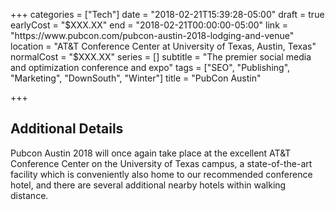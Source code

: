 +++
categories = ["Tech"]
date = "2018-02-21T15:39:28-05:00"
draft = true
earlyCost = "$XXX.XX"
end = "2018-02-21T00:00:00-05:00"
link = "https://www.pubcon.com/pubcon-austin-2018-lodging-and-venue"
location = "AT&T Conference Center at University of Texas, Austin, Texas"
normalCost = "$XXX.XX"
series = []
subtitle = "The premier social media and optimization conference and expo"
tags = ["SEO", "Publishing", "Marketing", "DownSouth", "Winter"]
title = "PubCon Austin"

+++
<!--more-->

## Additional Details

Pubcon Austin 2018 will once again take place at the excellent AT&T Conference Center on the University of Texas campus, a state-of-the-art facility which is conveniently also home to our recommended conference hotel, and there are several additional nearby hotels within walking distance.